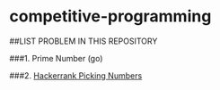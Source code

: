 # competitive-programming

##LIST PROBLEM IN THIS REPOSITORY

###1. Prime Number (go)

###2. [Hackerrank Picking Numbers](https://www.hackerrank.com/challenges/picking-numbers/problem) 
